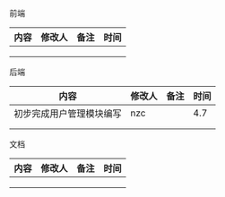 前端

| 内容 | 修改人 | 备注 | 时间 |
| ---- | ------ | ---- | ---- |
|      |        |      |      |
|      |        |      |      |
|      |        |      |      |



后端

| 内容                     | 修改人 | 备注 | 时间 |
| ------------------------ | ------ | ---- | ---- |
| 初步完成用户管理模块编写 | nzc    |      | 4.7  |
|                          |        |      |      |
|                          |        |      |      |



文档

| 内容 | 修改人 | 备注 | 时间 |
| ---- | ------ | ---- | ---- |
|      |        |      |      |
|      |        |      |      |
|      |        |      |      |

